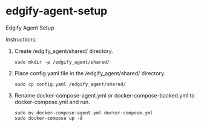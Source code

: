 # edgify-agent-setup
Edgify Agent Setup

Instructions:
1. Create /edgify_agent/shared/ directory.
    ```
    sudo mkdir -p /edgify_agent/shared/
    ```
2. Place config.yaml file in the /edgify_agent/shared/ directory.
    ```
    sudo cp config.yaml /edgify_agent/shared/
    ```
3. Rename docker-compose-agent.yml or docker-compose-backed.yml to docker-compose.yml and run.
    ```
    sudo mv docker-compose-agent.yml docker-compose.yml
    sudo docker-compose up -d
    ```
